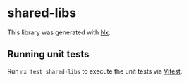 # shared-libs

This library was generated with [Nx](https://nx.dev).

## Running unit tests

Run `nx test shared-libs` to execute the unit tests via [Vitest](https://vitest.dev/).
